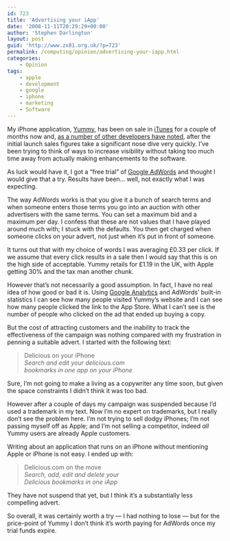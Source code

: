 ```yaml
---
id: 723
title: 'Advertising your iApp'
date: '2008-11-11T20:29:29+00:00'
author: 'Stephen Darlington'
layout: post
guid: 'http://www.zx81.org.uk/?p=723'
permalink: /computing/opinion/advertising-your-iapp.html
categories:
    - Opinion
tags:
    - apple
    - development
    - google
    - iphone
    - marketing
    - Software
---
```


My iPhone application, [Yummy](http://www.yummyapp.com/), has been on sale in [iTunes](http://phobos.apple.com/WebObjects/MZStore.woa/wa/viewSoftware?id=289374576&mt=8) for a couple of months now and, [as a number of other developers have noted](http://www.dragthing.com/blog/?p=30), after the initial launch sales figures take a significant nose dive very quickly. I’ve been trying to think of ways to increase visibility without taking too much time away from actually making enhancements to the software.

As luck would have it, I got a “free trial” of [Google AdWords](http://adwords.google.com/) and thought I would give that a try. Results have been… well, not exactly what I was expecting.

The way AdWords works is that you give it a bunch of search terms and when someone enters those terms you go into an auction with other advertisers with the same terms. You can set a maximum bid and a maximum per day. I confess that these are not values that I have played around much with; I stuck with the defaults. You then get charged when someone clicks on your advert, not just when it’s put in front of someone.

It turns out that with my choice of words I was averaging £0.33 per click. If we assume that every click results in a sale then I would say that this is on the high side of acceptable. Yummy retails for £1.19 in the UK, with Apple getting 30% and the tax man another chunk.

However that’s not necessarily a good assumption. In fact, I have no real idea of how good or bad it is. Using [Google Analytics](http://www.google.com/analytics/) and AdWords’ built-in statistics I can see how many people visited Yummy’s website and I can see how many people clicked the link to the App Store. What I can’t see is the number of people who clicked on the ad that ended up buying a copy.

But the cost of attracting customers and the inability to track the effectiveness of the campaign was nothing compared with my frustration in penning a suitable advert. I started with the following text:

> Delicious on your iPhone  
> *Search and edit your delicious.com  
> bookmarks in one app on your iPhone*

Sure, I’m not going to make a living as a copywriter any time soon, but given the space constraints I didn’t think it was too bad.

However after a couple of days my campaign was suspended because I’d used a trademark in my text. Now I’m no expert on trademarks, but I really don’t see the problem here. I’m not trying to sell dodgy iPhones; I’m not passing myself off as Apple; and I’m not selling a competitor, indeed *all* Yummy users are already Apple customers.

Writing about an application that runs on an iPhone without mentioning Apple or iPhone is not easy. I ended up with:

> Delicious.com on the move  
> *Search, add, edit and delete your  
> Delicious bookmarks in one iApp*

They have not suspend that yet, but I think it’s a substantially less compelling advert.

So overall, it was certainly worth a try — I had nothing to lose — but for the price-point of Yummy I don’t think it’s worth paying for AdWords once my trial funds expire.
